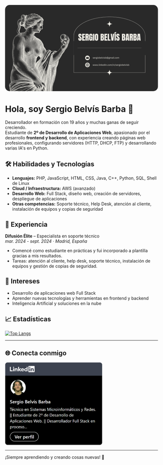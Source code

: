 <img src="Imagen%20Principal.png" alt="Presentacion" width="920" style="border-radius:15px;">


# Hola, soy Sergio Belvís Barba 👋

Desarrollador en formación con 19 años y muchas ganas de seguir creciendo.  
Estudiante de **2º de Desarrollo de Aplicaciones Web**, apasionado por el desarrollo **frontend y backend**, con experiencia creando páginas web profesionales, configurando servidores (HTTP, DHCP, FTP) y desarrollando varias IA's en Python.

## 🛠️ Habilidades y Tecnologías
- **Lenguajes:** PHP, JavaScript, HTML, CSS, Java, C++, Python, SQL, Shell de Linux  
- **Cloud / Infraestructura:** AWS (avanzado)  
- **Desarrollo Web:** Full Stack, diseño web, creación de servidores, despliegue de aplicaciones  
- **Otras competencias:** Soporte técnico, Help Desk, atención al cliente, instalación de equipos y copias de seguridad  

## 💼 Experiencia
**Difusión Élite** – Especialista en soporte técnico  
*mar. 2024 - sept. 2024 · Madrid, España*  
- Comencé como estudiante en prácticas y fui incorporado a plantilla gracias a mis resultados.  
- Tareas: atención al cliente, help desk, soporte técnico, instalación de equipos y gestión de copias de seguridad.  

## 🌱 Intereses
- Desarrollo de aplicaciones web Full Stack  
- Aprender nuevas tecnologías y herramientas en frontend y backend  
- Inteligencia Artificial y soluciones en la nube  

## 📈 Estadísticas

[![Top Langs](https://github-readme-stats.vercel.app/api/top-langs/?username=Serbelbar9&theme=onedark)](https://github.com/anuraghazra/github-readme-stats)

---

## 🌐 Conecta conmigo

<a href="https://www.linkedin.com/in/sergiobelvísb">
  <img src="LinkedIn%20Tarjeta.png" alt="LinkedIn" width="320">
</a>


---

¡Siempre aprendiendo y creando cosas nuevas! 🚀
